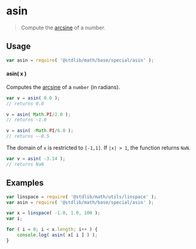 <!--

@license Apache-2.0

Copyright (c) 2018 The Stdlib Authors.

Licensed under the Apache License, Version 2.0 (the "License");
you may not use this file except in compliance with the License.
You may obtain a copy of the License at

   http://www.apache.org/licenses/LICENSE-2.0

Unless required by applicable law or agreed to in writing, software
distributed under the License is distributed on an "AS IS" BASIS,
WITHOUT WARRANTIES OR CONDITIONS OF ANY KIND, either express or implied.
See the License for the specific language governing permissions and
limitations under the License.

-->

# asin

> Compute the [arcsine][arcsine] of a number.

<section class="usage">

## Usage

```javascript
var asin = require( '@stdlib/math/base/special/asin' );
```

#### asin( x )

Computes the [arcsine][arcsine] of a `number` (in radians).

```javascript
var v = asin( 0.0 );
// returns 0.0

v = asin( Math.PI/2.0 );
// returns ~1.0

v = asin( -Math.PI/6.0 );
// returns ~-0.5
```

The domain of `x` is restricted to `[-1,1]`. If `|x| > 1`, the function returns `NaN`.

```javascript
var v = asin( -3.14 );
// returns NaN
```

</section>

<!-- /.usage -->

<section class="examples">

## Examples

<!-- eslint no-undef: "error" -->

```javascript
var linspace = require( '@stdlib/math/utils/linspace' );
var asin = require( '@stdlib/math/base/special/asin' );

var x = linspace( -1.0, 1.0, 100 );
var i;

for ( i = 0; i < x.length; i++ ) {
    console.log( asin( x[ i ] ) );
}
```

</section>

<!-- /.examples -->

<section class="links">

[arcsine]: https://en.wikipedia.org/wiki/Inverse_trigonometric_functions

</section>

<!-- /.links -->
